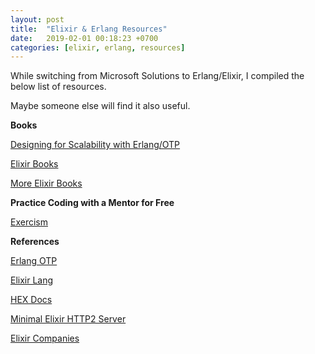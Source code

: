```yaml
---
layout: post
title:  "Elixir & Erlang Resources"
date:   2019-02-01 00:18:23 +0700
categories: [elixir, erlang, resources]
---
```



While switching from Microsoft Solutions to Erlang/Elixir, I compiled the below list of resources.

Maybe someone else will find it also useful.

**Books**
 
[Designing for Scalability with Erlang/OTP](https://www.amazon.com/Designing-Scalability-Erlang-OTP-Fault-Tolerant-ebook/dp/B01FRIM8OK)

[Elixir Books](https://github.com/gheorghina/ElixirBooks)

[More Elixir Books](https://pragprog.com/titles/category/elixir?f[include_mine]=yes&f[sort_by]=pubdate&f[category]=elixir&f[skill_level]=All&f[title_contains]=)


**Practice Coding with a Mentor for Free**
 
[Exercism](https://exercism.io/my/tracks/elixir)


**References**
 
[Erlang OTP](http://erlang.org/doc/index.html)

[Elixir Lang](https://elixir-lang.org/docs.html)

[HEX Docs](https://hexdocs.pm/elixir/Kernel.html)

[Minimal Elixir HTTP2 Server](https://blog.lelonek.me/minimal-elixir-http2-server-64188d0c1f3a)

[Elixir Companies](http://elixir-companies.com/en)


